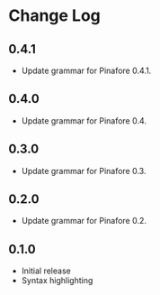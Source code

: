 # Change Log

## 0.4.1
- Update grammar for Pinafore 0.4.1.

## 0.4.0
- Update grammar for Pinafore 0.4.

## 0.3.0
- Update grammar for Pinafore 0.3.

## 0.2.0
- Update grammar for Pinafore 0.2.

## 0.1.0
- Initial release
- Syntax highlighting

